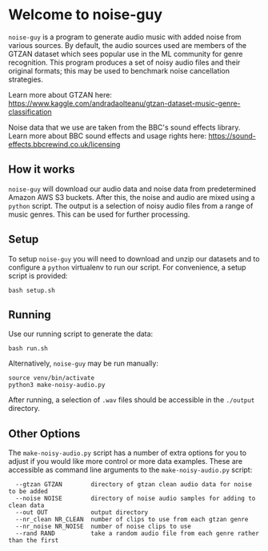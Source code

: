 # Welcome to noise-guy
`noise-guy` is a program to generate audio music with added noise from various sources. By default, the audio sources used are members of the GTZAN dataset which sees popular use in the ML community for genre recognition. This program produces a set of noisy audio files and their original formats; this may be used to benchmark noise cancellation strategies. 

Learn more about GTZAN here: https://www.kaggle.com/andradaolteanu/gtzan-dataset-music-genre-classification

Noise data that we use are taken from the BBC's sound effects library. Learn more about BBC sound effects and usage rights here: https://sound-effects.bbcrewind.co.uk/licensing

## How it works
`noise-guy` will download our audio data and noise data from predetermined Amazon AWS S3 buckets. After this, the noise and audio are mixed using a `python` script. The output is a selection of noisy audio files from a range of music genres. This can be used for further processing.  

## Setup
To setup `noise-guy` you will need to download and unzip our datasets and to configure a `python` virtualenv to run our script. For convenience, a setup script is provided:

```commandline
bash setup.sh
```

## Running
Use our running script to generate the data:
```commandline
bash run.sh
```

Alternatively, `noise-guy` may be run manually:
```commandline
source venv/bin/activate
python3 make-noisy-audio.py
```
After running, a selection of `.wav` files should be accessible in the `./output` directory.

## Other Options
The `make-noisy-audio.py` script has a number of extra options for you to adjust if you would like more control or more data examples. These are accessible as command line arguments to the `make-noisy-audio.py` script:

```commandline
  --gtzan GTZAN        directory of gtzan clean audio data for noise to be added
  --noise NOISE        directory of noise audio samples for adding to clean data
  --out OUT            output directory
  --nr_clean NR_CLEAN  number of clips to use from each gtzan genre
  --nr_noise NR_NOISE  number of noise clips to use
  --rand RAND          take a random audio file from each genre rather than the first
```

